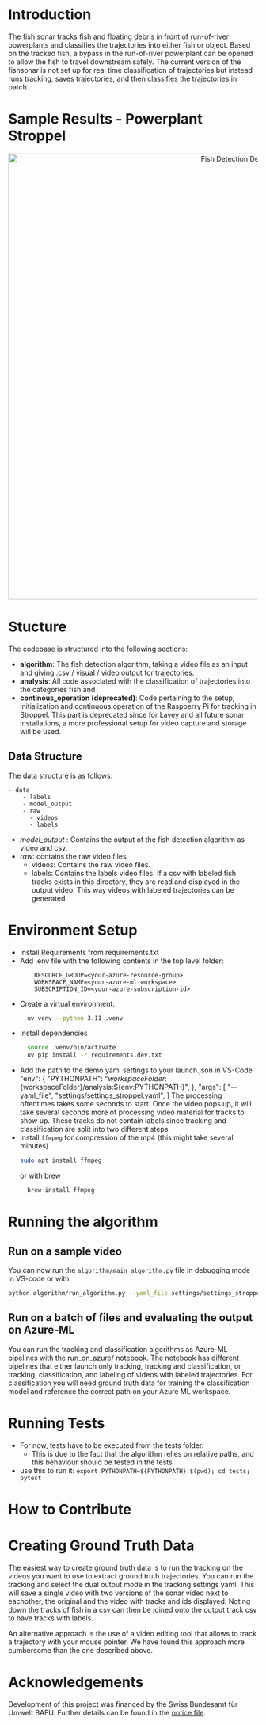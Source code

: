 # Introduction 
The fish sonar tracks fish and floating debris in front of run-of-river powerplants and classifies the trajectories into either fish or object. Based on the tracked fish, a bypass in the run-of-river powerplant can be opened to allow the fish to travel downstream safely. The current version of the fishsonar is not set up for real time classification of trajectories but instead runs tracking, saves trajectories, and then classifies the trajectories in batch.

# Sample Results - Powerplant Stroppel
<p align="center">
  <img src="data/sample_tracking/stroppel.gif" alt="Fish Detection Demo" width="900">
</p>

# Stucture
The codebase is structured into the following sections:
- **algorithm**: The fish detection algorithm, taking a video file as an input and giving .csv / visual / video 
  output for trajectories. 
- **analysis**: All code associated with the classification of trajectories into the categories fish and 
- **continous_operation (deprecated)**: Code pertaining to the setup, initialization and continuous operation of the 
  Raspberry Pi for tracking in Stroppel. This part is deprecated since for Lavey and all future sonar installations, a more professional setup for video capture and storage will be used.

## Data Structure
The data structure is as follows:

    - data
        - labels
        - model_output
        - raw
          - videos
          - labels 

- *model_output* : Contains the output of the fish detection algorithm as video and csv. 
- *raw*: contains the raw video files.
  - videos: Contains the raw video files.
  - labels: Contains the labels video files. If a csv with labeled fish tracks exists in this directory, they are read and displayed in the output video. This way videos with labeled trajectories can be generated

# Environment Setup
- Install Requirements from requirements.txt
- Add .env file with the following contents in the top level folder:
    ```
        RESOURCE_GROUP=<your-azure-resource-group>
        WORKSPACE_NAME=<your-azure-ml-workspace>
        SUBSCRIPTION_ID=<your-azure-subscription-id>
  ```
- Create a virtual environment:
  ```bash
    uv venv --python 3.11 .venv
  ```
- Install dependencies
  ```bash
    source .venv/bin/activate
    uv pip install -r requirements.dev.txt
  ```
- Add the path to the demo yaml settings to your launch.json in VS-Code
    "env": {
        "PYTHONPATH": "${workspaceFolder}:${workspaceFolder}/analysis:${env:PYTHONPATH}",
    },
    "args": [
        "--yaml_file", "settings/settings_stroppel.yaml",
    ]
  The processing oftentimes takes some seconds to start. Once the video pops up, it will take several seconds more of processing video material for tracks to show up. These tracks do not contain labels since tracking and classification are split into two different steps.
- Install `ffmpeg` for compression of the mp4 (this might take several minutes)
  ```bash
  sudo apt install ffmpeg
  ```
  or with brew
  ```bash
    brew install ffmpeg
  ```

# Running the algorithm

## Run on a sample video
You can now run the `algorithm/main_algorithm.py` file in debugging mode in VS-code or with 
  ```bash
  python algorithm/run_algorithm.py --yaml_file settings/settings_stroppel.yaml
  ```

## Run on a batch of files and evaluating the output on Azure-ML
You can run the tracking and classification algorithms as Azure-ML pipelines with the [run_on_azure/](run_on_azure/launch_kalman_tracking_azure.ipynb) notebook. The notebook has different pipelines that either launch only tracking, tracking and classification, or tracking, classification, and labeling of videos with labeled trajectories. For classification you will need ground truth data for training the classification model and reference the correct path on your Azure ML workspace.

# Running Tests
- For now, tests have to be executed from the tests folder.
  - This is due to the fact that the algorithm relies on relative paths, and this behaviour should be tested in the tests
- use this to run it: ```export PYTHONPATH=${PYTHONPATH}:$(pwd); cd tests; pytest```

# How to Contribute

# Creating Ground Truth Data
The easiest way to create ground truth data is to run the tracking on the videos you want to use to extract ground truth trajectories. You can run the tracking and select the dual output mode in the tracking settings yaml. This will save a single video with two versions of the sonar video next to eachother, the original and the video with tracks and ids displayed. Noting down the tracks of fish in a csv can then be joined onto the output track csv to have tracks with labels.

An alternative approach is the use of a video editing tool that allows to track a trajectory with your mouse pointer. We have found this approach more cumbersome than the one described above.

# Acknowledgements
Development of this project was financed by the Swiss Bundesamt für Umwelt BAFU. Further details can be found in the [notice file](NOTICE).